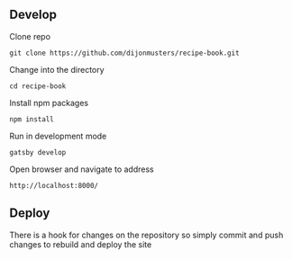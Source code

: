 ## Develop

Clone repo

    git clone https://github.com/dijonmusters/recipe-book.git

Change into the directory

    cd recipe-book

Install npm packages

    npm install

Run in development mode

    gatsby develop

Open browser and navigate to address

    http://localhost:8000/

## Deploy

There is a hook for changes on the repository so simply commit and push changes to rebuild and deploy the site